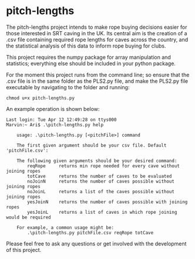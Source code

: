 # pitch-lengths
The pitch-lengths project intends to make rope buying decisions easier for those interested in SRT caving in the UK. Its central aim is the creation of a .csv file containing required rope lengths for caves across the country, and the statistical analysis of this data to inform rope buying for clubs.

This project requires the numpy package for array manipulation and statistics; everything else should be included in your python package.

For the moment this project runs from the command line; so ensure that the .csv file is in the same folder as the PLS2.py file, and make the PLS2.py file executable by navigating to the folder and running:

    chmod u+x pitch-lengths.py
    
An example operation is shown below:

    Last login: Tue Apr 12 12:49:28 on ttys000
    Marvin:~ Ari$ .\pitch-lengths.py help
    
        usage: .\pitch-lengths.py [<pitchFile>] command
        
        The first given argument should be your csv file. Default 'pitchFile.csv':
            
        The following given arguments should be your desired command:
            reqRope     returns min rope needed for every cave without joining ropes
            totCave     returns the number of caves to be evaluated
            noJoinN     returns the number of caves possible without joining ropes
            noJoinL     returns a list of the caves possible without joining ropes
            yesJoinN    returns the number of caves possible with joining ropes
            yesJoinL    returns a list of caves in which rope joining would be required
            
        For example, a common usage might be:
            .\pitch-lengths.py pitchFile.csv reqRope totCave

Please feel free to ask any questions or get involved with the development of this project.